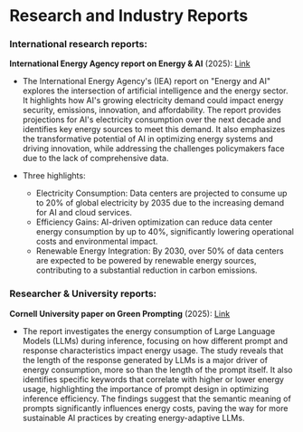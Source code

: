 # Research and Industry Reports 

### International research reports:
**International Energy Agency report on Energy & AI** (2025): [Link](https://www.iea.org/reports/energy-and-ai)

- The International Energy Agency's (IEA) report on "Energy and AI" explores the intersection of artificial intelligence and the energy sector. It highlights how AI's growing electricity demand could impact energy security, emissions, innovation, and affordability. The report provides projections for AI's electricity consumption over the next decade and identifies key energy sources to meet this demand. It also emphasizes the transformative potential of AI in optimizing energy systems and driving innovation, while addressing the challenges policymakers face due to the lack of comprehensive data.

- Three highlights:
  - Electricity Consumption: Data centers are projected to consume up to 20% of global electricity by 2035 due to the increasing demand for AI and cloud services.
  - Efficiency Gains: AI-driven optimization can reduce data center energy consumption by up to 40%, significantly lowering operational costs and environmental impact.
  - Renewable Energy Integration: By 2030, over 50% of data centers are expected to be powered by renewable energy sources, contributing to a substantial reduction in carbon emissions.

### Researcher & University reports: 
**Cornell University paper on Green Prompting** (2025): [Link](https://arxiv.org/abs/2503.10666) 

- The report investigates the energy consumption of Large Language Models (LLMs) during inference, focusing on how different prompt and response characteristics impact energy usage. The study reveals that the length of the response generated by LLMs is a major driver of energy consumption, more so than the length of the prompt itself. It also identifies specific keywords that correlate with higher or lower energy usage, highlighting the importance of prompt design in optimizing inference efficiency. The findings suggest that the semantic meaning of prompts significantly influences energy costs, paving the way for more sustainable AI practices by creating energy-adaptive LLMs.

